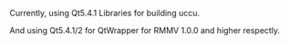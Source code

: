 Currently, using Qt5.4.1 Libraries for building uccu.

And using Qt5.4.1/2 for QtWrapper for RMMV 1.0.0 and higher respectly.